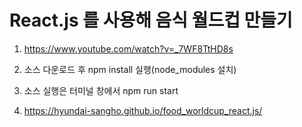 # React.js 를 사용해 음식 월드컵 만들기

1. <https://www.youtube.com/watch?v=_7WF8TtHD8s>

2. 소스 다운로드 후 npm install 실행(node_modules 설치)

3. 소스 실행은 터미널 창에서 npm run start

4. <https://hyundai-sangho.github.io/food_worldcup_react.js/>
